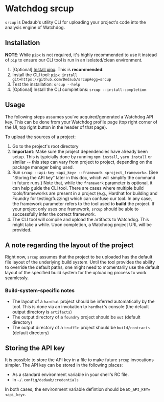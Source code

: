 # Watchdog srcup

`srcup` is Dedaub's utility CLI for uploading your project's code into the analysis engine of Watchdog.

## Installation

**NOTE**: While `pipx` is not required, it's highly recommended to use it instead of `pip` to ensure our
CLI tool is run in an isolated/clean environment. 

1. [Optional] [Install pipx](https://pypa.github.io/pipx/). This is **recommended**.
2. Install the CLI tool: `pipx install git+https://github.com/Dedaub/srcup#egg=srcup`
3. Test the installation: `srcup --help`
4. [Optional] Install the CLI completions: `srcup --install-completion`

## Usage

The following steps assumes you've acquired/generated a Watchdog API key. This can be done from your Watchdog
profile page (top right corner of the UI, top right button in the header of that page).

To upload the sources of a project:
1. Go to the project's root directory
2. **Important**: Make sure the project dependencies have already been setup. This is typicially done by running
`npm install`, `yarn install` or similar -- this step can vary from project to project, depending on the package
manager being used.
3. Run `srcup --api-key <api_key> --framework <project_framework>`. (See "Storing the API key" later in this doc, 
which will simplify the command in future runs.) Note that, while the `framework`
parameter is optional, it can help guide the CLI tool. There are cases where multiple build tools/frameworks are
present in a project (e.g., Hardhat for building and Foundry for testing/fuzzing) which can confuse our tool. In
any case, the framework parameter refers to the tool used to **build** the project. If your project only uses one
framework, `srcup` should be able to successfully infer the correct framework.
4. The CLI tool will compile and upload the artifacts to Watchdog. This might take a while. Upon completion, a
Watchdog project URL will be provided.

## A note regarding the layout of the project
Right now, `srcup` assumes that the project to be uploaded has the default file layout of the underlying build system. Until the tool provides the ability to override the default paths,
one might need to momentarily use the default layout of the specified build system for the uploading process to work seamlessly.

### Build-system-specific notes
- The layout of a `hardhat` project should be inferred automatically by the tool. This is done via an invokation to `hardhat`'s console (the default output directory is `artifacts`)
- The output directory of a `foundry` project should be `out` (default directory)
- The output directory of a `truffle` project should be `build/contracts` (default directory)

## Storing the API key

It is possible to store the API key in a file to make future `srcup` invocations simpler. The API key can be stored
in the following places:
- As a standard environment variable in your shell's RC file.
- In `~/.config/dedaub/credentials`

In both cases, the environment variable defintion should be `WD_API_KEY=<api_key>`.
